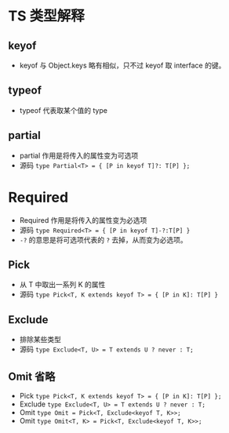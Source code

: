 # TS 类型解释

## keyof
+ keyof 与 Object.keys 略有相似，只不过 keyof 取 interface 的键。

## typeof
+ typeof 代表取某个值的 type

## partial
+ partial 作用是将传入的属性变为可选项
+ 源码 `type Partial<T> = { [P in keyof T]?: T[P] };`

# Required
+ Required 作用是将传入的属性变为必选项
+ 源码 `type Required<T> = { [P in keyof T]-?:T[P] }`
+ `-?` 的意思是将可选项代表的 `?` 去掉，从而变为必选项。

## Pick
+ 从 T 中取出一系列 K 的属性
+ 源码 `type Pick<T, K extends keyof T> = { [P in K]: T[P] }`

## Exclude
+ 排除某些类型
+ 源码 `type Exclude<T, U> = T extends U ? never : T;`

## Omit 省略
+ Pick `type Pick<T, K extends keyof T> = { [P in K]: T[P] };`
+ Exclude `type Exclude<T, U> = T extends U ? never : T;`
+ Omit `type Omit = Pick<T, Exclude<keyof T, K>>;`
+ Omit `type Omit<T, K> = Pick<T, Exclude<keyof T, K>>;`

